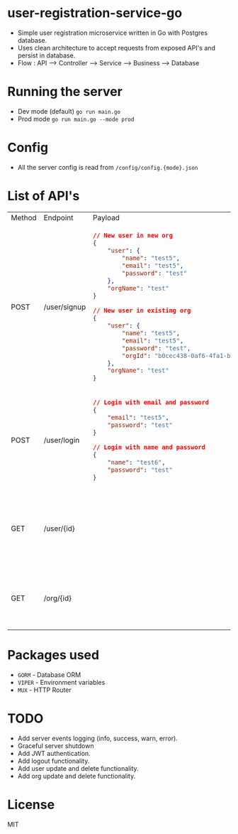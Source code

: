 # user-registration-service-go
- Simple user registration microservice written in Go with Postgres database.
- Uses clean architecture to accept requests from exposed API's and persist in database.
- Flow : API --> Controller --> Service --> Business --> Database

# Running the server
- Dev mode (default) `go run main.go`
- Prod mode `go run main.go --mode prod`

# Config
- All the server config is read from `/config/config.{mode}.json`
  


# List of API's

<table>
    <tr>
        <td>Method</td>
        <td>Endpoint</td>
        <td>Payload</td>
        <td>Response</td>
        <td>Description</td>
    </tr>
    <tr>
        <td>POST</td>
        <td>/user/signup</td>
        <td>
     
```json
// New user in new org
{
    "user": {
        "name": "test5",
        "email": "test5",
        "password": "test"
    },
    "orgName": "test"
}

// New user in existing org
{
    "user": {
        "name": "test5",
        "email": "test5",
        "password": "test",
        "orgId": "b0cec438-0af6-4fa1-b1fb-db0e2f7e1bca"
    },
    "orgName": "test"
}
```
</td>
        <td>


```json
{
  "name": "test6",
  "email": "test6",
  "orgId": "b0cec438-0af6-4fa1-b1fb-db0e2f7e1bca",
  "id": "4df5f8f1-5cf0-41f8-a680-b841f17dc963",
  "createdAt": 1621062737438,
  "updatedAt": 1621062737438
}
```
</td>
        <td>New user signup</td>
    </tr>
    <tr>
        <td>POST</td>
        <td>/user/login</td>
        <td>
     
```json
// Login with email and password
{
    "email": "test5",
    "password": "test"
}

// Login with name and password
{
    "name": "test6",
    "password": "test"
}
```
</td>
        <td>

```json
{
  "name": "test6",
  "email": "test6",
  "orgId": "b0cec438-0af6-4fa1-b1fb-db0e2f7e1bca",
  "id": "4df5f8f1-5cf0-41f8-a680-b841f17dc963",
  "createdAt": 1621062737438,
  "updatedAt": 1621062737438
}
```
</td>
        <td>User login</td>
    </tr>
    <tr>
        <td>GET</td>
        <td>/user/{id}</td>
        <td>
</td>
        <td>
        
        
```json
{
  "name": "test6",
  "email": "test6",
  "orgId": "b0cec438-0af6-4fa1-b1fb-db0e2f7e1bca",
  "id": "4df5f8f1-5cf0-41f8-a680-b841f17dc963",
  "createdAt": 1621062737438,
  "updatedAt": 1621062737438
}
```
   </td>
        <td>Get user by `id`</td>
    </tr>
    <tr>
        <td>GET</td>
        <td>/org/{id}</td>
        <td>
</td>
        <td>
    
```json
{
  "name": "test",
  "id": "b0cec438-0af6-4fa1-b1fb-db0e2f7e1bca",
  "createdAt": 1621054868431,
  "updatedAt": 1621054868431
}
```    
   </td>
        <td>Get org by `id`</td>
    </tr>
</table>


# Packages used
- `GORM` - Database ORM
- `VIPER` - Environment variables
- `MUX` - HTTP Router

# TODO
- Add server events logging (info, success, warn, error).
- Graceful server shutdown
- Add JWT authentication.
- Add logout functionality.
- Add user update and delete functionality.
- Add org update and delete functionality.

# License
MIT